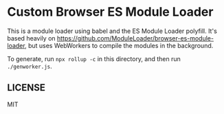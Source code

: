 Custom Browser ES Module Loader
===============================

This is a module loader using babel and the ES Module Loader polyfill.
It's based heavily on
https://github.com/ModuleLoader/browser-es-module-loader, but uses
WebWorkers to compile the modules in the background.

To generate, run `npx rollup -c` in this directory, and then run
`./genworker.js`.

LICENSE
-------

MIT
